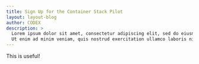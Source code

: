 ```yaml
---
title: Sign Up for the Container Stack Pilot
layout: layout-blog
author: CODEX
description: >
  Lorem ipsum dolor sit amet, consectetur adipiscing elit, sed do eiusmod tempor incididunt ut labore et dolore magna aliqua.
  Ut enim ad minim veniam, quis nostrud exercitation ullamco laboris nisi ut aliquip ex ea commodo consequat.   
---
```


This is useful!
